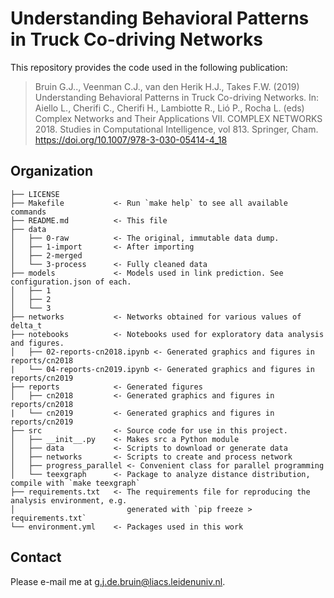 # Understanding Behavioral Patterns in Truck Co-driving Networks
This repository provides the code used in the following publication:
> Bruin G.J.., Veenman C.J., van den Herik H.J., Takes F.W. (2019) Understanding Behavioral Patterns in Truck Co-driving Networks. In: Aiello L., Cherifi C., Cherifi H., Lambiotte R., Lió P., Rocha L. (eds) Complex Networks and Their Applications VII. COMPLEX NETWORKS 2018. Studies in Computational Intelligence, vol 813. Springer, Cham. https://doi.org/10.1007/978-3-030-05414-4_18

## Organization

    ├── LICENSE
    ├── Makefile           <- Run `make help` to see all available commands
    ├── README.md          <- This file
    ├── data
    │   ├── 0-raw          <- The original, immutable data dump.
    │   ├── 1-import       <- After importing
    │   ├── 2-merged       
    │   └── 3-process      <- Fully cleaned data
    ├── models             <- Models used in link prediction. See configuration.json of each.
    │   ├── 1          
    │   ├── 2
    │   └── 3       
    ├── networks           <- Networks obtained for various values of delta_t
    ├── notebooks          <- Notebooks used for exploratory data analysis and figures.
    │   ├── 02-reports-cn2018.ipynb <- Generated graphics and figures in reports/cn2018
    |   └── 04-reports-cn2019.ipynb <- Generated graphics and figures in reports/cn2019
    ├── reports            <- Generated figures
    │   ├── cn2018         <- Generated graphics and figures in reports/cn2018
    |   └── cn2019         <- Generated graphics and figures in reports/cn2019
    ├── src                <- Source code for use in this project.
    │   ├── __init__.py    <- Makes src a Python module
    │   ├── data           <- Scripts to download or generate data
    │   ├── networks       <- Scripts to create and process network
    │   ├── progress_parallel <- Convenient class for parallel programming
    │   └── teexgraph      <- Package to analyze distance distribution, compile with `make teexgraph`
    ├── requirements.txt   <- The requirements file for reproducing the analysis environment, e.g.
    │                         generated with `pip freeze > requirements.txt`
    └── environment.yml    <- Packages used in this work

## Contact
Please e-mail me at g.j.de.bruin@liacs.leidenuniv.nl.